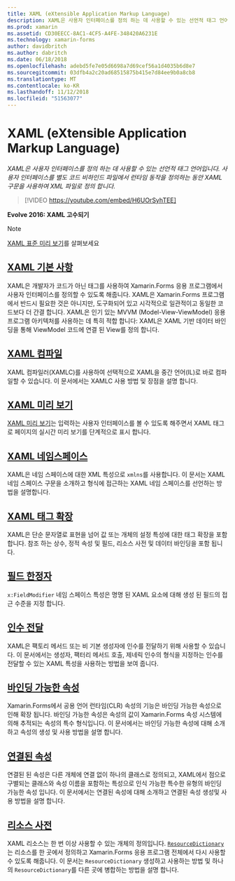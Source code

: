 ```yaml
---
title: XAML (eXtensible Application Markup Language)
description: XAML은 사용자 인터페이스를 정의 하는 데 사용할 수 있는 선언적 태그 언어입니다. 사용자 인터페이스를 별도 코드 비하인드 파일에서 런타임 동작을 정의하는 동안 XAML 구문을 사용하여 XML 파일로 정의 합니다.
ms.prod: xamarin
ms.assetid: CD30EECC-8AC1-4CF5-A4FE-348420A6231E
ms.technology: xamarin-forms
author: davidbritch
ms.author: dabritch
ms.date: 06/18/2018
ms.openlocfilehash: adebd5fe7e05d6698a7d69cef56a1d4035b6d8e7
ms.sourcegitcommit: 03dfb4a2c20ad68515875b415e7d84ee9b0a8cb8
ms.translationtype: MT
ms.contentlocale: ko-KR
ms.lasthandoff: 11/12/2018
ms.locfileid: "51563077"
---
```

# <a name="extensible-application-markup-language-xaml"></a>XAML (eXtensible Application Markup Language)

_XAML은 사용자 인터페이스를 정의 하는 데 사용할 수 있는 선언적 태그 언어입니다. 사용자 인터페이스를 별도 코드 비하인드 파일에서 런타임 동작을 정의하는 동안 XAML 구문을 사용하여 XML 파일로 정의 합니다._

> [!VIDEO https://youtube.com/embed/H6UOrSyhTEE]

**Evolve 2016: XAML 고수되기**

> [!NOTE]
> [XAML 표준 미리 보기](standard/index.md)를 살펴보세요

<a name="xaml" />

## <a name="xaml-basicsxaml-basicsindexmd"></a>[XAML 기본 사항](xaml-basics/index.md)

XAML은 개발자가 코드가 아닌 태그를 사용하여 Xamarin.Forms 응용 프로그램에서 사용자 인터페이스를 정의할 수 있도록 해줍니다. XAML은 Xamarin.Forms 프로그램에서 반드시 필요한 것은 아니지만, 도구화되어 있고 시각적으로 일관적이고 동일한 코드보다 더 간결 합니다. XAML은 인기 있는 MVVM (Model-View-ViewModel) 응용 프로그램 아키텍처를 사용하는 데 특히 적합 합니다: XAML은 XAML 기반 데이터 바인딩을 통해 ViewModel 코드에 연결 된 View를 정의 합니다.

## <a name="xaml-compilationxamlcmd"></a>[XAML 컴파일](xamlc.md)

XAML 컴파일러(XAMLC)를 사용하여 선택적으로 XAML을 중간 언어(IL)로 바로 컴파일할 수 있습니다. 이 문서에서는 XAMLC 사용 방법 및 장점을  설명 합니다.

## <a name="xaml-previewerxaml-previewermd"></a>[XAML 미리 보기](xaml-previewer.md)

[XAML 미리 보기](~/xamarin-forms/xaml/xaml-previewer.md)는 입력하는 사용자 인터페이스를 볼 수 있도록 해주면서 XAML 태그로 페이지의 실시간 미리 보기를 단계적으로 표시 합니다.

## <a name="xaml-namespacesnamespacesmd"></a>[XAML 네임스페이스](namespaces.md)

XAML은 네임 스페이스에 대한 XML 특성으로 `xmlns`를 사용합니다. 이 문서는 XAML 네임 스페이스 구문을 소개하고 형식에 접근하는 XAML 네임 스페이스를 선언하는 방법을 설명합니다.

## <a name="xaml-markup-extensionsmarkup-extensionsindexmd"></a>[XAML 태그 확장](markup-extensions/index.md)

XAML은 단순 문자열로 표현을 넘어 값 또는 개체의 설정 특성에 대한 태그 확장을 포함 합니다. 참조 하는 상수, 정적 속성 및 필드, 리소스 사전 및 데이터 바인딩을 포함 됩니다.

## <a name="field-modifiersfield-modifiersmd"></a>[필드 한정자](field-modifiers.md)

`x:FieldModifier` 네임 스페이스 특성은 명명 된 XAML 요소에 대해 생성 된 필드의 접근 수준을 지정 합니다.

## <a name="passing-argumentspassing-argumentsmd"></a>[인수 전달](passing-arguments.md)

XAML은 팩토리 메서드 또는 비 기본 생성자에 인수를 전달하기 위해 사용할 수 있습니다. 이 문서에서는 생성자, 팩터리 메서드 호출, 제네릭 인수의 형식을 지정하는 인수를 전달할 수 있는 XAML 특성을 사용하는 방법을 보여 줍니다.

## <a name="bindable-propertiesbindable-propertiesmd"></a>[바인딩 가능한 속성](bindable-properties.md)

Xamarin.Forms에서 공용 언어 런타임(CLR) 속성의 기능은 바인딩 가능한 속성으로 인해 확장 됩니다. 바인딩 가능한 속성은 속성의 값이 Xamarin.Forms 속성 시스템에 의해 추적되는 속성의 특수 형식입니다. 이 문서에서는 바인딩 가능한 속성에 대해 소개하고 속성의 생성 및 사용 방법을 설명 합니다.

## <a name="attached-propertiesattached-propertiesmd"></a>[연결된 속성](attached-properties.md)

연결된 된 속성은 다른 개체에 연결 없이 하나의 클래스로 정의되고, XAML에서 점으로 구별되는 클래스와 속성 이름을 포함하는 특성으로 인식 가능한 특수한 유형의 바인딩 가능한 속성 입니다. 이 문서에서는 연결된 속성에 대해 소개하고 연결된 속성 생성및 사용 방법을 설명 합니다.

## <a name="resource-dictionariesresource-dictionariesmd"></a>[리소스 사전](resource-dictionaries.md)

XAML 리소스는 한 번 이상 사용할 수 있는 개체의 정의입니다. [ `ResourceDictionary` ](xref:Xamarin.Forms.ResourceDictionary)는 리소스를 한 곳에서 정의하고 Xamarin.Forms 응용 프로그램 전체에서 다시 사용할 수 있도록 해줍니다. 이 문서는 `ResourceDictionary` 생성하고 사용하는 방법 및 하나의 `ResourceDictionary`를 다른 곳에 병합하는 방법을 설명 합니다.
